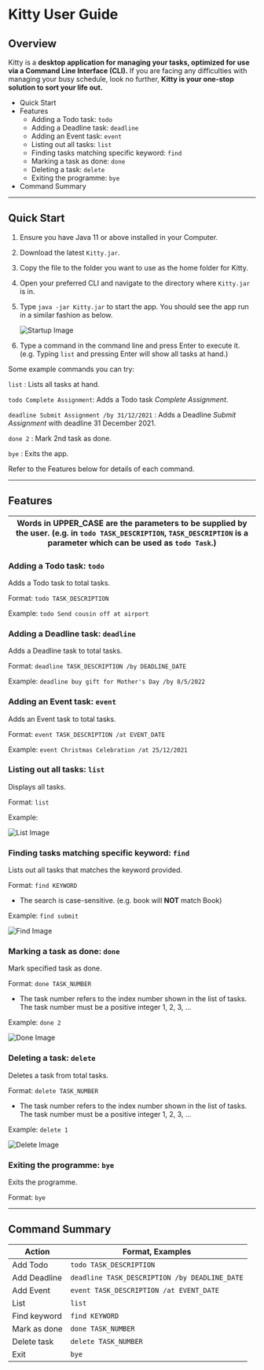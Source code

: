 # Kitty User Guide
## Overview
Kitty is a **desktop application for managing your tasks, optimized for use via a Command Line Interface (CLI).**
If you are facing any difficulties with managing your busy schedule, look no further, **Kitty is your one-stop solution
to sort your life out.**

* Quick Start
* Features
    * Adding a Todo task: `todo`
    * Adding a Deadline task: `deadline`
    * Adding an Event task: `event`
    * Listing out all tasks: `list`
    * Finding tasks matching specific keyword: `find`
    * Marking a task as done: `done`
    * Deleting a task: `delete`
    * Exiting the programme: `bye`
* Command Summary

------------------------
## Quick Start

1. Ensure you have Java 11 or above installed in your Computer.
2. Download the latest `Kitty.jar`.
3. Copy the file to the folder you want to use as the home folder for Kitty.
4. Open your preferred CLI and navigate to the directory where `Kitty.jar` is in.
5. Type `java -jar Kitty.jar` to start the app. You should see the app run in a similar fashion as below.

   ![Startup Image](https://github.com/kengjit/ip/blob/master/data/intro.PNG?raw=true)
6. Type a command in the command line and press Enter to execute it. (e.g. Typing `list` and pressing Enter will show all tasks at hand.)

Some example commands you can try:

`list` : Lists all tasks at hand.

`todo Complete Assignment`: Adds a Todo task *Complete Assignment*.

`deadline Submit Assignment /by 31/12/2021` : Adds a Deadline *Submit Assignment* with deadline 31 December 2021.

`done 2` : Mark 2nd task as done.

`bye` : Exits the app.

Refer to the Features below for details of each command.

------------------------
## Features

|Words in UPPER_CASE are the parameters to be supplied by the user. (e.g. in `todo TASK_DESCRIPTION`, `TASK_DESCRIPTION` is a parameter which can be used as `todo Task`.)| 
|---------------------------------------------------------------------------------------------------------------------------------------------------|

### Adding a Todo task: `todo`
Adds a Todo task to total tasks.

Format: `todo TASK_DESCRIPTION`

Example: `todo Send cousin off at airport`

### Adding a Deadline task: `deadline`
Adds a Deadline task to total tasks.

Format: `deadline TASK_DESCRIPTION /by DEADLINE_DATE`

Example: `deadline buy gift for Mother's Day /by 8/5/2022
`
### Adding an Event task: `event`
Adds an Event task to total tasks.

Format: `event TASK_DESCRIPTION /at EVENT_DATE`

Example: `event Christmas Celebration /at 25/12/2021`

### Listing out all tasks: `list`
Displays all tasks.

Format: `list`

Example:

![List Image](https://github.com/kengjit/ip/blob/master/data/list.PNG?raw=true)

### Finding tasks matching specific keyword: `find`
Lists out all tasks that matches the keyword provided.

Format: `find KEYWORD`
* The search is case-sensitive. (e.g. book will **NOT** match Book)

Example: `find submit`

![Find Image](https://github.com/kengjit/ip/blob/master/data/find.PNG?raw=true)

### Marking a task as done: `done`
Mark specified task as done.

Format: `done TASK_NUMBER`
* The task number refers to the index number shown in the list of tasks.
  The task number must be a positive integer 1, 2, 3, …

Example: `done 2`

![Done Image](https://github.com/kengjit/ip/blob/master/data/done.PNG?raw=true)

### Deleting a task: `delete`
Deletes a task from total tasks.

Format: `delete TASK_NUMBER`
* The task number refers to the index number shown in the list of tasks.
  The task number must be a positive integer 1, 2, 3, …

Example: `delete 1`

![Delete Image](https://github.com/kengjit/ip/blob/master/data/delete.PNG?raw=true)

### Exiting the programme: `bye`
Exits the programme.

Format: `bye`

------------------------
## Command Summary

|Action|Format, Examples|
|---|---|
|Add Todo|`todo TASK_DESCRIPTION`| 
|Add Deadline|`deadline TASK_DESCRIPTION /by DEADLINE_DATE`|   
|Add Event|`event TASK_DESCRIPTION /at EVENT_DATE`| 
|List|`list`|
|Find keyword|`find KEYWORD`|
|Mark as done|`done TASK_NUMBER`|
|Delete task|`delete TASK_NUMBER`|
|Exit|`bye`|

